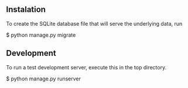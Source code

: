 ## Instalation

To create the SQLite database file that will serve the underlying data, run

  $ python manage.py migrate


## Development

To run a test development server, execute this in the top directory.

  $ python manage.py runserver
